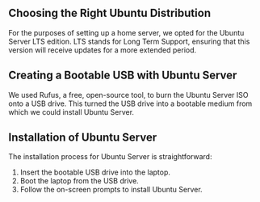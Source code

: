 ## Choosing the Right Ubuntu Distribution

For the purposes of setting up a home server, we opted for the Ubuntu Server LTS edition. LTS stands for Long Term Support, ensuring that this version will receive updates for a more extended period.

## Creating a Bootable USB with Ubuntu Server

We used Rufus, a free, open-source tool, to burn the Ubuntu Server ISO onto a USB drive. This turned the USB drive into a bootable medium from which we could install Ubuntu Server.

## Installation of Ubuntu Server

The installation process for Ubuntu Server is straightforward:

1. Insert the bootable USB drive into the laptop.
2. Boot the laptop from the USB drive.
3. Follow the on-screen prompts to install Ubuntu Server.
